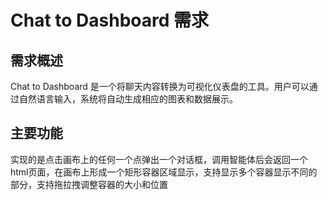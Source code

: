 # Chat to Dashboard 需求

## 需求概述
Chat to Dashboard 是一个将聊天内容转换为可视化仪表盘的工具。用户可以通过自然语言输入，系统将自动生成相应的图表和数据展示。

## 主要功能
实现的是点击画布上的任何一个点弹出一个对话框，调用智能体后会返回一个html页面，在画布上形成一个矩形容器区域显示，支持显示多个容器显示不同的部分，支持拖拉拽调整容器的大小和位置